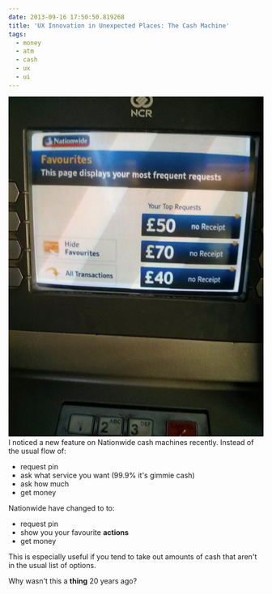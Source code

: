 ```yaml
---
date: 2013-09-16 17:50:50.819268
title: 'UX Innovation in Unexpected Places: The Cash Machine'
tags:
  - money
  - atm
  - cash
  - ux
  - ui
---
```


![cash money screen](/static/images/content/nationwide-atm-favs.jpg)
I noticed a new feature on Nationwide cash machines recently. Instead of the usual flow of:
* request pin
* ask what service you want (99.9% it's gimmie cash)
* ask how much
* get money

Nationwide have changed to to:
* request pin
* show you your favourite __actions__
* get money

This is especially useful if you tend to take out amounts of cash that aren't 
in the usual list of options.

Why wasn't this a **thing** 20 years ago?
